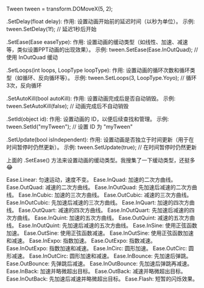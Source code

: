 
Tween tween = transform.DOMoveX(5, 2);

.SetDelay(float delay):
作用: 设置动画开始前的延迟时间（以秒为单位）。
示例:
tween.SetDelay(1f); // 延迟1秒后开始

.SetEase(Ease easeType):
作用: 设置动画的缓动类型（如线性、加速、减速等，类似设置PPT动画的出现效果）。
示例:
tween.SetEase(Ease.InOutQuad); // 使用 InOutQuad 缓动

.SetLoops(int loops, LoopType loopType):
作用: 设置动画的循环次数和循环类型（如循环、反向循环等）。
示例:
tween.SetLoops(3, LoopType.Yoyo); // 循环3次，反向循环

.SetAutoKill(bool autoKill):
作用: 设置动画完成后是否自动销毁。
示例:
tween.SetAutoKill(false); // 动画完成后不自动销毁

.SetId(object id):
作用: 设置动画的 ID，以便后续查找和管理。
示例:
tween.SetId("myTween"); // 设置 ID 为 "myTween"

.SetUpdate(bool isIndependent):
作用: 设置动画是否独立于时间更新（用于在时间暂停时仍然更新）。
示例:
tween.SetUpdate(true); // 在时间暂停时仍然更新

上面的 .SetEase() 方法来设置动画的缓动类型。我搜集了一下缓动类型，还挺多😂

Ease.Linear: 匀速运动，速度不变。
Ease.InQuad: 加速的二次方曲线。
Ease.OutQuad: 减速的二次方曲线。
Ease.InOutQuad: 先加速后减速的二次方曲线。
Ease.InCubic: 加速的三次方曲线。
Ease.OutCubic: 减速的三次方曲线。
Ease.InOutCubic: 先加速后减速的三次方曲线。
Ease.InQuart: 加速的四次方曲线。
Ease.OutQuart: 减速的四次方曲线。
Ease.InOutQuart: 先加速后减速的四次方曲线。
Ease.InQuint: 加速的五次方曲线。
Ease.OutQuint: 减速的五次方曲线。
Ease.InOutQuint: 先加速后减速的五次方曲线。
Ease.InSine: 使用正弦函数加速。
Ease.OutSine: 使用正弦函数减速。
Ease.InOutSine: 使用正弦函数加速和减速。
Ease.InExpo: 指数加速。
Ease.OutExpo: 指数减速。
Ease.InOutExpo: 指数加速和减速。
Ease.InCirc: 圆形加速。
Ease.OutCirc: 圆形减速。
Ease.InOutCirc: 圆形加速和减速。
Ease.InBounce: 先加速后弹跳。
Ease.OutBounce: 先弹跳后减速。
Ease.InOutBounce: 先加速后弹跳再减速。
Ease.InBack: 加速并略微超出目标。
Ease.OutBack: 减速并略微超出目标。
Ease.InOutBack: 先加速后减速并略微超出目标。
Ease.Flash: 短暂的闪烁效果。
